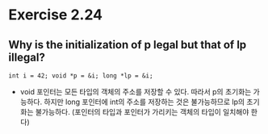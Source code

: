 # Exercise 2.24
## Why is the initialization of p legal but that of lp illegal?
```
int i = 42; void *p = &i; long *lp = &i;
```
- void 포인터는 모든 타입의 객체의 주소를 저장할 수 있다. 따라서 p의 초기화는 가능하다. 하지만 long 포인터에 int의 주소를 저장하는 것은 불가능하므로 lp의 초기화는 불가능하다. (포인터의 타입과 포인터가 가리키는 객체의 타입이 일치해야 한다)